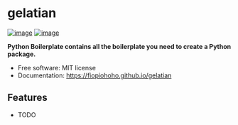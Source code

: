# gelatian


[![image](https://img.shields.io/pypi/v/gelatian.svg)](https://pypi.python.org/pypi/gelatian)
[![image](https://img.shields.io/conda/vn/conda-forge/gelatian.svg)](https://anaconda.org/conda-forge/gelatian)


**Python Boilerplate contains all the boilerplate you need to create a Python package.**


-   Free software: MIT license
-   Documentation: https://fiopiohoho.github.io/gelatian
    

## Features

-   TODO
